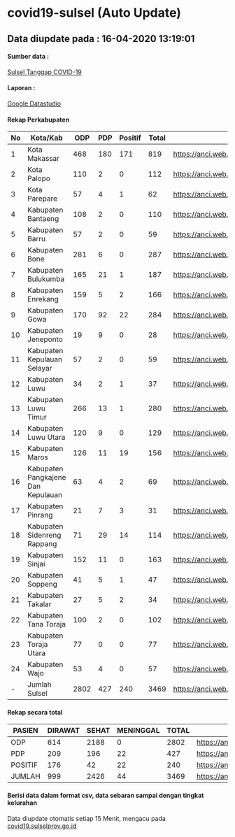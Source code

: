 # covid19-sulsel (Auto Update)

## Data diupdate pada : 16-04-2020 13:19:01

#### Sumber data :
[Sulsel Tanggap COVID-19](https://covid19.sulselprov.go.id)

#### Laporan :
[Google Datastudio](https://datastudio.google.com/reporting/29b5c6e3-f3d8-4c7e-a88b-39df6365b057)

#### Rekap Perkabupaten 
|No|Kota/Kab|ODP|PDP|Positif|Total|Link|
| --- | --- | --- | --- | --- | --- | --- |
|1|Kota Makassar|468|180|171|819|https://anci.web.id/cor/kota_makassar|
|2|Kota Palopo|110|2|0|112|https://anci.web.id/cor/kota_palopo|
|3|Kota Parepare|57|4|1|62|https://anci.web.id/cor/kota_parepare|
|4|Kabupaten Bantaeng|108|2|0|110|https://anci.web.id/cor/kabupaten_bantaeng|
|5|Kabupaten Barru|57|2|0|59|https://anci.web.id/cor/kabupaten_barru|
|6|Kabupaten Bone|281|6|0|287|https://anci.web.id/cor/kabupaten_bone|
|7|Kabupaten Bulukumba|165|21|1|187|https://anci.web.id/cor/kabupaten_bulukumba|
|8|Kabupaten Enrekang|159|5|2|166|https://anci.web.id/cor/kabupaten_enrekang|
|9|Kabupaten Gowa|170|92|22|284|https://anci.web.id/cor/kabupaten_gowa|
|10|Kabupaten Jeneponto|19|9|0|28|https://anci.web.id/cor/kabupaten_jeneponto|
|11|Kabupaten Kepulauan Selayar|57|2|0|59|https://anci.web.id/cor/kabupaten_kepulauan_selayar|
|12|Kabupaten Luwu|34|2|1|37|https://anci.web.id/cor/kabupaten_luwu|
|13|Kabupaten Luwu Timur|266|13|1|280|https://anci.web.id/cor/kabupaten_luwu_timur|
|14|Kabupaten Luwu Utara|120|9|0|129|https://anci.web.id/cor/kabupaten_luwu_utara|
|15|Kabupaten Maros|126|11|19|156|https://anci.web.id/cor/kabupaten_maros|
|16|Kabupaten Pangkajene Dan Kepulauan|63|4|2|69|https://anci.web.id/cor/kabupaten_pangkajene_dan_kepulauan|
|17|Kabupaten Pinrang|21|7|3|31|https://anci.web.id/cor/kabupaten_pinrang|
|18|Kabupaten Sidenreng Rappang|71|29|14|114|https://anci.web.id/cor/kabupaten_sidenreng_rappang|
|19|Kabupaten Sinjai|152|11|0|163|https://anci.web.id/cor/kabupaten_sinjai|
|20|Kabupaten Soppeng|41|5|1|47|https://anci.web.id/cor/kabupaten_soppeng|
|21|Kabupaten Takalar|27|5|2|34|https://anci.web.id/cor/kabupaten_takalar|
|22|Kabupaten Tana Toraja|100|2|0|102|https://anci.web.id/cor/kabupaten_tana_toraja|
|23|Kabupaten Toraja Utara|77|0|0|77|https://anci.web.id/cor/kabupaten_toraja_utara|
|24|Kabupaten Wajo|53|4|0|57|https://anci.web.id/cor/kabupaten_wajo|
|-|Jumlah Sulsel|2802|427|240|3469|https://anci.web.id/cor/jumlah_sulsel|

#### Rekap secara total

| PASIEN | DIRAWAT | SEHAT | MENINGGAL | TOTAL | LINK |
| ---- | -------- | ---- | ---- |  ---- | ---- |
| ODP | 614  | 2188  | 0 | 2802 | https://anci.web.id/cor/odp_detail.html |
| PDP | 209  | 196  | 22  | 427 | https://anci.web.id/cor/pdp_detail.html |
| POSITIF | 176  | 42  | 22  | 240 | https://anci.web.id/cor/positif_detail.html |
| JUMLAH | 999 | 2426 | 44 | 3469 | https://anci.web.id/cor/jumlah_sulsel/ |

 
#### Berisi data dalam format csv, data sebaran sampai dengan tingkat kelurahan

Data diupdate otomatis setiap 15 Menit, mengacu pada [covid19.sulselprov.go.id](https://covid19.sulselprov.go.id)


